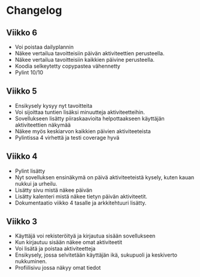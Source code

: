# Changelog
## Viikko 6
- Voi poistaa dailyplannin
- Näkee vertailua tavoitteisiin päivän aktiviteettien perusteella.
- Näkee vertailua tavoitteisiin kaikkien päivine perusteella.
- Koodia selkeytetty copypastea vähennetty
- Pylint 10/10 

## Viikko 5
- Ensikysely kysyy nyt tavoitteita
- Voi sijoittaa tuntien lisäksi minuutteja aktiviteetteihin.
- Sovellukseen lisätty piiraskaavioita helpottaakseen käyttäjän aktiviteettien näkymää
- Näkee myös keskiarvon kaikkien päivien aktiviteeteista
- Pylintissa 4 virhettä ja testi coverage hyvä

## Viikko 4
- Pylint lisätty
- Nyt sovelluksen ensinäkymä on päivä aktiviteeteistä kysely, kuten kauan nukkui ja urheilu.
- Lisätty sivu mistä näkee päivän 
- Lisätty kalenteri mistä näkee tietyn päivän aktiviteetit.
- Dokumentaatio viikko 4 tasalle ja arkkitehtuuri lisätty.

## Viikko 3

- Käyttäjä voi rekisteröityä ja kirjautua sisään sovellukseen
- Kun kirjautuu sisään näkee omat aktiviteetit
- Voi lisätä ja poistaa aktiviteetteja
- Ensikysely, jossa selvitetään käyttäjän ikä, sukupuoli ja keskiverto nukkuminen.
- Profiilisivu jossa näkyy omat tiedot